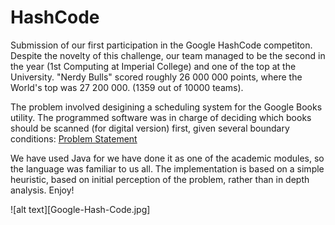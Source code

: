 # HashCode
Submission of our first participation in the Google HashCode competiton. Despite the novelty of this challenge, our team managed to be the second in the year (1st Computing at Imperial College) and one of the top at the University. "Nerdy Bulls" scored roughly 26 000 000 points, where the World's top was 27 200 000. (1359 out of 10000 teams).

The problem involved desigining a scheduling system for the Google Books utility. The programmed software was in charge of deciding which books should be scanned (for digital version) first, given several boundary conditions: [Problem Statement](https://storage.googleapis.com/coding-competitions.appspot.com/HC/2020/hashcode_2020_online_qualification_round.pdf)

We have used Java for we have done it as one of the academic modules, so the language was familiar to us all. The implementation is based on a simple heuristic, based on initial perception of the problem, rather than in depth analysis. Enjoy! 

![alt text][Google-Hash-Code.jpg]
